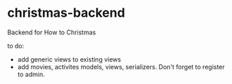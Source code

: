 # christmas-backend
Backend for How to Christmas

to do:
- add generic views to existing views
- add movies, activites models, views, serializers. Don't forget to register to admin.